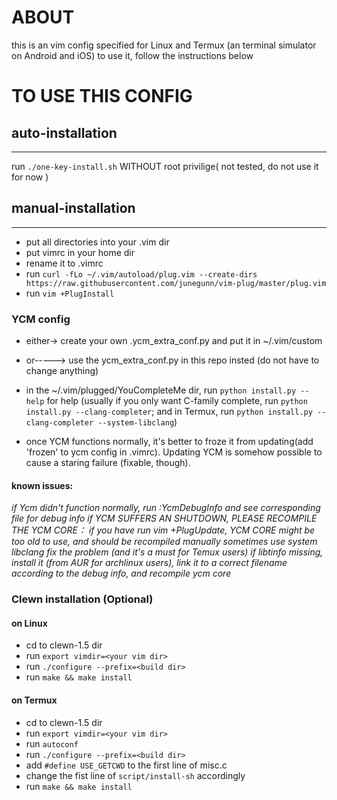 # ABOUT

this is an vim config specified for Linux and Termux (an terminal simulator on Android and iOS)
to use it, follow the instructions below

# TO USE THIS CONFIG

## auto-installation

---

run `./one-key-install.sh` WITHOUT root privilige( not tested, do not use it for now )

## manual-installation

---

* put all directories into your .vim dir
* put vimrc in your home dir
* rename it to .vimrc
* run `curl -fLo ~/.vim/autoload/plug.vim --create-dirs https://raw.githubusercontent.com/junegunn/vim-plug/master/plug.vim`
* run `vim +PlugInstall`

### YCM config

* either-> create your own .ycm\_extra\_conf.py and put it in ~/.vim/custom
* or-----> use the ycm\_extra\_conf.py in this repo insted (do not have to change anything)

* in the ~/.vim/plugged/YouCompleteMe dir, run `python install.py --help` for help (usually if you only want C-family complete, run `python install.py --clang-completer`; and in Termux, run `python install.py --clang-completer --system-libclang`)

* once YCM functions normally, it's better to froze it from updating(add 'frozen' to ycm config in .vimrc). Updating YCM is somehow possible to cause a staring failure (fixable, though).

#### known issues:
*if Ycm didn't function normally, run :YcmDebugInfo and see corresponding file for debug info*
*if YCM SUFFERS AN SHUTDOWN, PLEASE RECOMPILE THE YCM CORE：*
*if you have run vim +PlugUpdate, YCM CORE might be too old to use, and should be recompiled manually*
*sometimes use system libclang fix the problem (and it's a must for Temux users)*
*if libtinfo missing, install it (from AUR for archlinux users), link it to a correct filename according to the debug info, and recompile ycm core*

### Clewn installation (Optional)

#### on Linux
* cd to clewn-1.5 dir
* run `export vimdir=<your vim dir>`
* run `./configure --prefix=<build dir>`
* run `make && make install`

#### on Termux
* cd to clewn-1.5 dir
* run `export vimdir=<your vim dir>`
* run `autoconf`
* run `./configure --prefix=<build dir>`
* add `#define USE_GETCWD` to the first line of misc.c
* change the fist line of `script/install-sh` accordingly
* run `make && make install`

